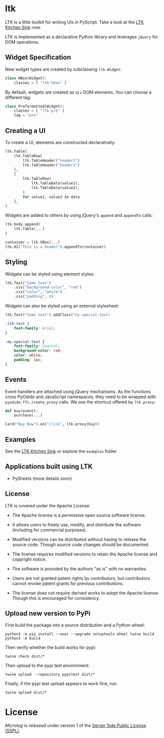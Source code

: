 # ltk
LTK is a little toolkit for writing UIs in PyScript. Take a look at the [LTK Kitchen Sink](https://laffra.github.io/ltk/) now.

LTK is implemented as a declarative Python library and leverages `jQuery` for DOM operations.

## Widget Specification

New widget types are created by subclassing `ltk.Widget`:

```python
class HBox(Widget):
    classes = [ "ltk-hbox" ]
```

By default, widgets are created as `div` DOM elements. You can choose a different tag:

```python
class Preformatted(Widget):
    classes = [ "ltk-pre" ]
    tag = "pre"
```

## Creating a UI

To create a UI, elements are constructed declaratively:

```python
ltk.Table(
    ltk.TableRow(
        ltk.TableHeader("header1")
        ltk.TableHeader("header2")
    ),
    [
        ltk.TableRow(
            ltk.TableData(value1),
            ltk.TableData(value2),
        )
        for value1, value2 in data
    ],
)
```

Widgets are added to others by using jQuery's `append` and `appendTo` calls:
```python
ltk.body.append(
    ltk.Table(...)
)

container = ltk.VBox(...)
ltk.H1("This is a header").appendTo(container)
```

## Styling

Widgets can be styled using element styles:
```python
ltk.Text("Some text")
    .css("background-color", "red")
    .css("color", "white")
    .css("padding", 8)
```

Widgets can also be styled using an external stylesheet:
```python
ltk.Text("Some text").addClass("my-special-text)
```

```css
.ltk-text {
    font-family: Arial;
}

.my-special-text {
    font-family: Courier;
    background-color: red;
    color: white;
    padding: 8px;
}
```

## Events

Event handlers are attached using jQuery mechanisms. As the functions cross PyOdide and JavaScript namespaces, they need to be wrapped with `pyodide.ffi.create_proxy` calls. We use the shortcut offered by `ltk.proxy`:
```python
def buy(event):
    purchase(...)

Card("Buy Now").on("click", ltk.proxy(buy))
```

## Examples

See the [LTK Kitchen Sink](https://laffra.github.io/ltk/) or explore the `examples` folder

## Applications built using LTK

- PySheets (more details soon)

## License

LTK is covered under the Apache License:

 - The Apache license is a permissive open source software license.

 - It allows users to freely use, modify, and distribute the software (including for commercial purposes).

 - Modified versions can be distributed without having to release the source code. Though source code changes should be documented.

 - The license requires modified versions to retain the Apache license and copyright notice.

 - The software is provided by the authors "as is" with no warranties.

 - Users are not granted patent rights by contributors, but contributors cannot revoke patent grants for previous contributions.

 - The license does not require derived works to adopt the Apache license. Though this is encouraged for consistency.



## Upload new version to PyPi

First build the package into a source distribution and a Python wheel:
```console
python3 -m pip install --user --upgrade setuptools wheel twine build
python3 -m build
```

Then verify whether the build works for pypi:
```console
twine check dist/*
```

Then upload to the pypi test environment:
```console
twine upload --repository pypitest dist/*
```

Finally, if the pypi test upload appears to work fine, run:
```console
twine upload dist/*
```

# License

_Microlog_ is released under version 1 of the [Server Side Public License (SSPL)](LICENSE).